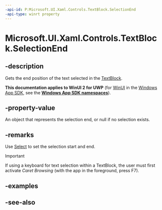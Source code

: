 ```yaml
---
-api-id: P:Microsoft.UI.Xaml.Controls.TextBlock.SelectionEnd
-api-type: winrt property
---
```


<!-- Property syntax
public Windows.UI.Xaml.Documents.TextPointer SelectionEnd { get; }
-->

# Microsoft.UI.Xaml.Controls.TextBlock.SelectionEnd

## -description

Gets the end position of the text selected in the [TextBlock](textblock.md).

**This documentation applies to WinUI 2 for UWP** (for [WinUI](/windows/apps/winui/winui3/) in the [Windows App SDK](/windows/apps/windows-app-sdk/), see the **[Windows App SDK namespaces](/windows/windows-app-sdk/api/winrt/)**).

## -property-value

An object that represents the selection end, or null if no selection exists.

## -remarks

Use [Select](textblock_select_1485961921.md) to set the selection start and end.

> [!IMPORTANT]
> If using a keyboard for text selection within a TextBlock, the user must first activate *Caret Browsing* (with the app in the foreground, press F7).

## -examples

## -see-also
